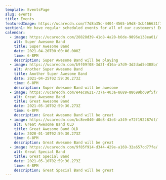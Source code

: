 ```yaml
---
template: EventsPage
slug: events
title: Events
featuredImage: https://ucarecdn.com/f7d8a35c-4404-4565-b9d8-3cb466631f12/-/crop/1723x1008/677,0/-/preview/
section1: We have regular scheduled events for all of our customers! Enjoy!
calendar:
  - image: https://ucarecdn.com/20828d39-41d8-4a28-b6de-9896e138ea01/
    alt: Super Awesome Band
    title: Super Awesome Band
    date: 2021-04-20T00:00:00.000Z
    time: 6-8PM
    description: Super Awesome Band will be playing
  - image: https://ucarecdn.com/b9f09f08-3d2f-416a-a7d9-3d2dad5e308b/
    alt: Another Super Awesome Band
    title: Another Super Awesome Band
    date: 2021-04-25T02:59:30.273Z
    time: 6-8PM
    description: Super Awesome Band will be awesome
  - image: https://ucarecdn.com/e4ec8621-737a-403a-8689-88699bd09f5f/
    alt: Great Awesome Band
    title: Great Awesome Band
    date: 2021-05-10T02:59:30.273Z
    time: 6-8PM
    description: Great Awesome Band will be great
  - image: https://ucarecdn.com/bc8ee040-d0e8-43e3-a349-e72f192287df/
    alt: Great Awesome Band OLD
    title: Great Awesome Band OLD
    date: 2020-01-10T02:59:30.273Z
    time: 6-8PM
    description: Great Awesome Band will be great
  - image: https://ucarecdn.com/9f85f914-d344-429e-a169-32a657cd77fe/
    alt: Great Special Band
    title: Great Special Band
    date: 2021-05-10T02:59:30.273Z
    time: 6-8PM
    description: Great Special Band will be great
---
```

